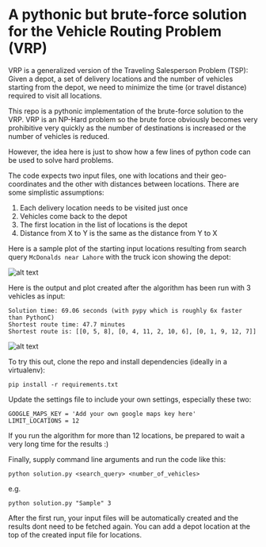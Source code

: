# A pythonic but brute-force solution for the Vehicle Routing Problem (VRP)

VRP is a generalized version of the Traveling Salesperson Problem (TSP): Given a depot, a set of delivery locations and the number of vehicles starting from the depot, we need to minimize the time (or travel distance) required to visit all locations.

This repo is a pythonic implementation of the brute-force solution to the VRP. VRP is an NP-Hard problem so the brute force obviously becomes very prohibitive very quickly as the number of destinations is increased or the number of vehicles is reduced. 

However, the idea here is just to show how a few lines of python code can be used to solve hard problems.

The code expects two input files, one with locations and their geo-coordinates and the other with distances between locations. There are some simplistic assumptions:

1. Each delivery location needs to be visited just once
2. Vehicles come back to the depot
3. The first location in the list of locations is the depot
4. Distance from X to Y is the same as the distance from Y to X

Here is a sample plot of the starting input locations resulting from search query ```McDonalds near Lahore``` with the truck icon showing the depot:


![alt text](https://i.imgur.com/82QgV4X.jpg)

Here is the output and plot created after the algorithm has been run with 3 vehicles as input:
```
Solution time: 69.06 seconds (with pypy which is roughly 6x faster than PythonC)
Shortest route time: 47.7 minutes
Shortest route is: [[0, 5, 8], [0, 4, 11, 2, 10, 6], [0, 1, 9, 12, 7]]
```

![alt text](https://i.imgur.com/HnqfAFS.jpg)

To try this out, clone the repo and install dependencies (ideally in a virtualenv):

```pip install -r requirements.txt```

Update the settings file to include your own settings, especially these two:

```
GOOGLE_MAPS_KEY = 'Add your own google maps key here'
LIMIT_LOCATIONS = 12
```
If you run the algorithm for more than 12 locations, be prepared to wait a very long time for the results :)

Finally, supply command line arguments and run the code like this:

```python solution.py <search_query> <number_of_vehicles>```

e.g.

```python solution.py "Sample" 3```

After the first run, your input files will be automatically created and the results dont need to be fetched again. You can add a depot location at the top of the created input file for locations.
